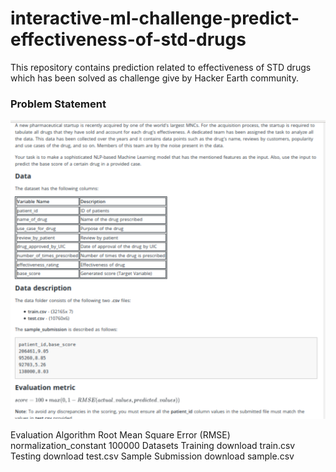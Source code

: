 # interactive-ml-challenge-predict-effectiveness-of-std-drugs
This repository contains prediction related to effectiveness of STD drugs which has been solved as challenge give by Hacker Earth community.

### Problem Statement
![](problem-statement.png)

Evaluation Algorithm Root Mean Square Error (RMSE) normalization_constant 100000 Datasets Training download train.csv Testing download test.csv Sample Submission download sample.csv


